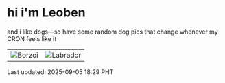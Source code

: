 # hi i'm Leoben

and i like dogs—so have some random dog pics that change whenever my CRON feels like it

|  |  |
|--------|----------|
| ![Borzoi](https://random-dog-vercel.vercel.app/api/random-borzoi?v=1757068167) | ![Labrador](https://random-dog-vercel.vercel.app/api/random-labrador?v=1757068167) |

Last updated: 2025-09-05 18:29 PHT
